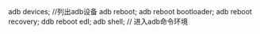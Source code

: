 adb devices; //列出adb设备
adb reboot;
adb reboot bootloader;
adb reboot recovery;
ddb reboot edl;
adb shell; // 进入adb命令环境